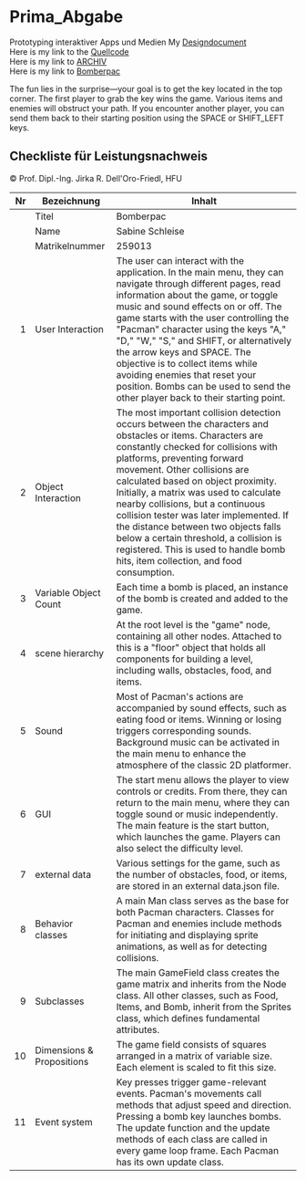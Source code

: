 # Prima_Abgabe
Prototyping interaktiver Apps und Medien
My [Designdocument](https://github.com/sabinecelina/Prima_Abgabe/blob/master/BOMBERPAC_DESIGNDOKUMENT.pdf)<br />
Here is my link to the [Quellcode](https://github.com/sabinecelina/Prima_Abgabe/tree/master/BomberpacGame)<br />
Here is my link to [ARCHIV](https://github.com/sabinecelina/Prima_Abgabe/blob/master/Bomberpac.zip)<br />
Here is my link to [Bomberpac](https://sabinecelina.github.io/Prima_Abgabe/BomberpacGame/Main.html)

The fun lies in the surprise—your goal is to get the key located in the top corner. The first player to grab the key wins the game. Various items and enemies will obstruct your path. If you encounter another player, you can send them back to their starting position using the SPACE or SHIFT_LEFT keys.

## Checkliste für Leistungsnachweis
© Prof. Dipl.-Ing. Jirka R. Dell'Oro-Friedl, HFU

| Nr | Bezeichnung           | Inhalt                                                                                                                                                                                                                                                                         |
|---:|-----------------------|--------------------------------------------------------------------------------------------------------------------------------------------------------------------------------------------------------------------------------------------------------------------------------|
|    | Titel                 |Bomberpac
|    | Name                  |Sabine Schleise
|    | Matrikelnummer        |259013
|  1 | User Interaction     | The user can interact with the application. In the main menu, they can navigate through different pages, read information about the game, or toggle music and sound effects on or off. The game starts with the user controlling the "Pacman" character using the keys "A," "D," "W," "S," and SHIFT, or alternatively the arrow keys and SPACE. The objective is to collect items while avoiding enemies that reset your position. Bombs can be used to send the other player back to their starting point.                                                              
|  2 | Object Interaction     | The most important collision detection occurs between the characters and obstacles or items. Characters are constantly checked for collisions with platforms, preventing forward movement. Other collisions are calculated based on object proximity. Initially, a matrix was used to calculate nearby collisions, but a continuous collision tester was later implemented. If the distance between two objects falls below a certain threshold, a collision is registered. This is used to handle bomb hits, item collection, and food consumption. 
|  3 | Variable Object Count | Each time a bomb is placed, an instance of the bomb is created and added to the game. 
|  4 | scene hierarchy      | At the root level is the "game" node, containing all other nodes. Attached to this is a "floor" object that holds all components for building a level, including walls, obstacles, food, and items.
|  5 | Sound                 | Most of Pacman's actions are accompanied by sound effects, such as eating food or items. Winning or losing triggers corresponding sounds. Background music can be activated in the main menu to enhance the atmosphere of the classic 2D platformer.
|  6 | GUI                   | The start menu allows the player to view controls or credits. From there, they can return to the main menu, where they can toggle sound or music independently. The main feature is the start button, which launches the game. Players can also select the difficulty level.
|  7 | external data         | 	Various settings for the game, such as the number of obstacles, food, or items, are stored in an external data.json file.
|  8 | Behavior classes     | A main Man class serves as the base for both Pacman characters. Classes for Pacman and enemies include methods for initiating and displaying sprite animations, as well as for detecting collisions.                 
|  9 | Subclasses            | The main GameField class creates the game matrix and inherits from the Node class. All other classes, such as Food, Items, and Bomb, inherit from the Sprites class, which defines fundamental attributes.
| 10 | Dimensions & Propositions     | The game field consists of squares arranged in a matrix of variable size. Each element is scaled to fit this size.                                            
| 11 | Event system          | Key presses trigger game-relevant events. Pacman's movements call methods that adjust speed and direction. Pressing a bomb key launches bombs. The update function and the update methods of each class are called in every game loop frame. Each Pacman has its own update class.                                                                                          
